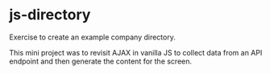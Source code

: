 # js-directory

Exercise to create an example company directory.

This mini project was to revisit AJAX in vanilla JS to collect data from an API endpoint and then generate the content for the screen.

